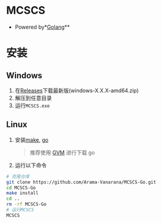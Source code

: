 <!--
Minecraft Server Tool(MCST) is a command-line utility making Minecraft server creation quick and easy for beginners.
Copyright (C) 2024 Arama

This program is free software: you can redistribute it and/or modify
it under the terms of the GNU General Public License as published by
the Free Software Foundation, either version 3 of the License, or
(at your option) any later version.

This program is distributed in the hope that it will be useful,
but WITHOUT ANY WARRANTY; without even the implied warranty of
MERCHANTABILITY or FITNESS FOR A PARTICULAR PURPOSE.  See the
GNU General Public License for more details.

You should have received a copy of the GNU General Public License
along with this program.  If not, see <https://www.gnu.org/licenses/>.
-->

# MCSCS

-   Powered by\*[Golang](https://go.dev/)\*\*

# 安装

## Windows

1. 在[Releases](../../releases/latest)下载最新版(windows-X.X.X-amd64.zip)
2. 解压到任意目录
3. 运行`MCSCS.exe`

## Linux

1. 安装[make](https://www.gnu.org/software/make), [go](https://go.dev/dl)

    > 推荐使用 [GVM](https://github.com/moovweb/gvm) 进行下载 go

2. 运行以下命令

```bash
# 克隆仓库
git clone https://github.com/Arama-Vanarana/MCSCS-Go.git
cd MCSCS-Go
make install
cd ..
rm -rf MCSCS-Go
# 运行MCSCS
MCSCS
```
